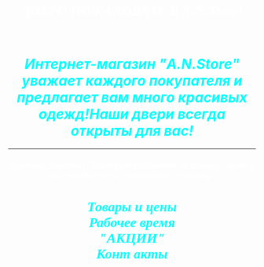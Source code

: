 <HTML>
<HEAD> 
  <TITLE>A.N.Store</TITLE>
 </HEAD>
 <BODY>
<BODY BACKGROUND="https://klau.club/uploads/posts/2023-02/1677049321_klau-club-p-rastenie-arsa-instagram-56.jpg">
<BR><BR><BR><BR><BR><BR><BR><BR><BR><BR><BR><BR>
<H1 ALIGN="CENTER"><FONT FACE="Comic Sans MS"><I><FONT COLOR="WHITE">
ДОБРО ПОЖАЛОВАТЬ В A.N.Store!</FONT></I></FONT></H1><BR>
<H1 ALIGN="CENTER"><I><FONT COLOR="00FFFF">Интернет-магазин "A.N.Store" уважает каждого покупателя и предлагает вам много красивых одежд!Наши двери всегда открыты для вас!</FONT></I></H1>
<HR COLOR="WHITE" SIZE=16 WIDTH=100%><H3 ALIGN="CENTER"><FONT COLOR="WHITE">Удачных покупок! Пожалуйста,нажмите на нужное слово и вы перейдете на следующую страницу.</FONT></H3></HR>
<B><FONT COLOR="00FFFF"><H1 ALIGN="CENTER"><I><FONT FACE="Comic Sans MS">Товары и цены<BR>Рабочее время<BR>"АКЦИИ"<BR>Конт акты
 </BODY>
</HTML>
